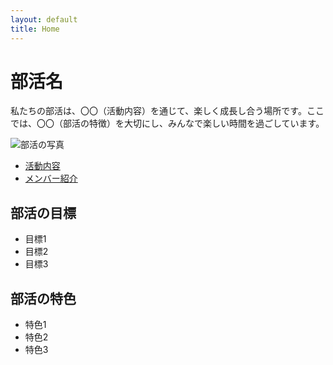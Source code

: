 ```yaml
---
layout: default
title: Home
---
```


# 部活名

私たちの部活は、〇〇（活動内容）を通じて、楽しく成長し合う場所です。ここでは、〇〇（部活の特徴）を大切にし、みんなで楽しい時間を過ごしています。

![部活の写真](_assets/images/sample.png)
- [活動内容](/activities/)
- [メンバー紹介](/members/)

## 部活の目標

- 目標1
- 目標2
- 目標3

## 部活の特色

- 特色1
- 特色2
- 特色3
